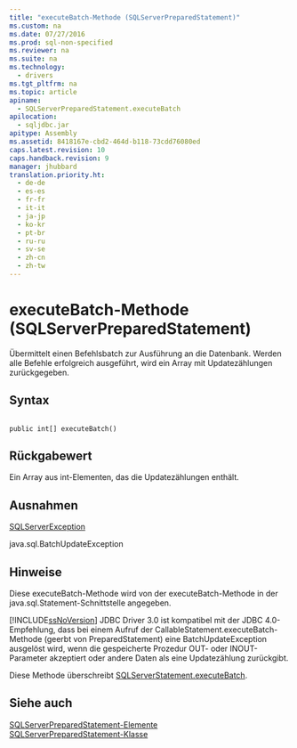 ```yaml
---
title: "executeBatch-Methode (SQLServerPreparedStatement)"
ms.custom: na
ms.date: 07/27/2016
ms.prod: sql-non-specified
ms.reviewer: na
ms.suite: na
ms.technology: 
  - drivers
ms.tgt_pltfrm: na
ms.topic: article
apiname: 
  - SQLServerPreparedStatement.executeBatch
apilocation: 
  - sqljdbc.jar
apitype: Assembly
ms.assetid: 8418167e-cbd2-464d-b118-73cdd76080ed
caps.latest.revision: 10
caps.handback.revision: 9
manager: jhubbard
translation.priority.ht: 
  - de-de
  - es-es
  - fr-fr
  - it-it
  - ja-jp
  - ko-kr
  - pt-br
  - ru-ru
  - sv-se
  - zh-cn
  - zh-tw
---
```

# executeBatch-Methode (SQLServerPreparedStatement)
  Übermittelt einen Befehlsbatch zur Ausführung an die Datenbank. Werden alle Befehle erfolgreich ausgeführt, wird ein Array mit Updatezählungen zurückgegeben.  
  
## Syntax  
  
```  
  
public int[] executeBatch()  
```  
  
## Rückgabewert  
 Ein Array aus int\-Elementen, das die Updatezählungen enthält.  
  
## Ausnahmen  
 [SQLServerException](../content/SQLServerException-Class.md)  
  
 java.sql.BatchUpdateException  
  
## Hinweise  
 Diese executeBatch\-Methode wird von der executeBatch\-Methode in der java.sql.Statement\-Schnittstelle angegeben.  
  
 [!INCLUDE[ssNoVersion](../content/includes/ssNoVersion_md.md)] JDBC Driver 3.0 ist kompatibel mit der JDBC 4.0\-Empfehlung, dass bei einem Aufruf der CallableStatement.executeBatch\-Methode \(geerbt von PreparedStatement\) eine BatchUpdateException ausgelöst wird, wenn die gespeicherte Prozedur OUT\- oder INOUT\-Parameter akzeptiert oder andere Daten als eine Updatezählung zurückgibt.  
  
 Diese Methode überschreibt [SQLServerStatement.executeBatch](../content/executeBatch-Method--SQLServerStatement-.md).  
  
## Siehe auch  
 [SQLServerPreparedStatement-Elemente](../content/SQLServerPreparedStatement-Members.md)   
 [SQLServerPreparedStatement-Klasse](../content/SQLServerPreparedStatement-Class.md)  
  
  
